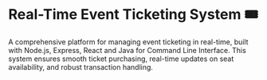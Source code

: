 # Real-Time Event Ticketing System 🎟️

A comprehensive platform for managing event ticketing in real-time, built with Node.js, Express, React and Java for Command Line Interface. This system ensures smooth ticket purchasing, real-time updates on seat availability, and robust transaction handling.
